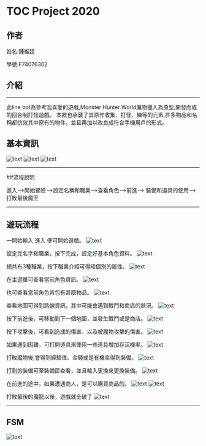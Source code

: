 # TOC Project 2020
## 作者
姓名:鍾維廷

學號:F74076302

## 介紹
----------------------------
此line bot為參考我喜愛的遊戲,Monster Hunter World魔物獵人為原型,開發而成的回合制打怪遊戲。
本款也承襲了其原作收集、打怪、練等的元素,許多物品和名稱都仿效其中原有的物件。並且再加以改良成符合手機用戶的形式。


## 基本資訊

![text](./line_img/封面_line.jpg)
![text](./line_img/baseic_id.jpg)
![text](./line_img/QRcode.jpg)


--------------------------
##流程說明

進入-->開始冒險-->設定名稱和職業-->查看角色-->前進-->
裝備和道具的使用-->打敗最後魔王



---------------------------
## 遊玩流程
一開始輸入 進入 便可開始遊戲。
![text](./line_img/1.jpg)

設定完名字和職業，按下完成，設定好基本角色資料。
![text](./line_img/2.jpg)

總共有3種職業，按下職業介紹可得知個別的屬性。
![text](./line_img/4.jpg)

在主選單可查看當前角色資訊。
![text](./line_img/5.jpg)

也可查看當前角色背包有甚麼物品。
![text](./line_img/6.jpg)

查看地圖可得到路線資訊，其中可能會遇到戰鬥和商店的狀況。
![text](./line_img/7.jpg)

按下前進後，可移動到下一個地圖，並發生戰鬥或是商店。
![text](./line_img/8.jpg)

按下攻擊後，可看到造成的傷害，以及被魔物攻擊的傷害。
![text](./line_img/9.jpg)

如果遇到困難，可打開道具來使用一些道具增加存活機率。
![text](./line_img/10.jpg)

打敗魔物後,會得到經驗值、金錢或是有機率得到裝備。
![text](./line_img/11.jpg)

打到的裝備可至裝備區查看，並且輸入更換來更換裝備。
![text](./line_img/12.jpg)

在前進的途中，如果遭遇商人，是可以購買商品的。
![text](./line_img/13.jpg)
![text](./line_img/14.jpg)

打敗最後的魔龍以後，遊戲就全破了
![text](./line_img/16.jpg)


---------------------------
## FSM

![text](./img/show-fsm.png)